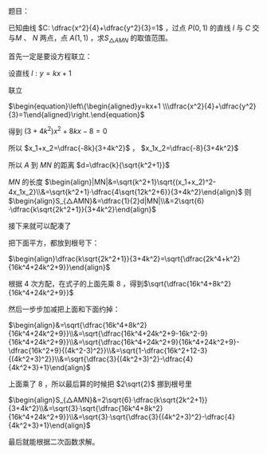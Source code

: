 题目：

已知曲线 $C: \dfrac{x^2}{4}+\dfrac{y^2}{3}=1$ ，过点 $P(0, 1)$ 的直线 $l$ 与 $C$ 交与$M$ 、 $N$ 两点，点 $A(1, 1)$ ，求$S_{△AMN}$ 的取值范围。

首先一定是要设方程联立：

设直线 $l: y=kx+1$ 

联立 

$\begin{equation}\left\{\begin{aligned}y=kx+1 \\\dfrac{x^2}{4}+\dfrac{y^2}{3}=1\end{aligned}\right.\end{equation}$


得到 $(3+4k^2)x^2+8kx-8=0$ 

所以 $x_1+x_2=\dfrac{-8k}{3+4k^2}$ ， $x_1x_2=\dfrac{-8}{3+4k^2}$  

所以 $A$ 到 $MN$ 的距离 $d=\dfrac{k}{\sqrt{k^2+1}}$ 

$MN$ 的长度 $\begin{align}|MN|&=\sqrt{k^2+1}\sqrt{(x_1+x_2)^2-4x_1x_2}\\&=\sqrt{k^2+1}·\dfrac{4\sqrt{12k^2+6}}{3+4k^2}\end{align}$ 
则 
$\begin{align}S_{△AMN}&=\dfrac{1}{2}d|MN|\\&=2\sqrt{6}·\dfrac{k\sqrt{2k^2+1}}{3+4k^2}\end{align}$ 

接下来就可以配凑了

把下面平方，都放到根号下：

$\begin{align}\dfrac{k\sqrt{2k^2+1}}{3+4k^2}=\sqrt{\dfrac{2k^4+k^2}{16k^4+24k^2+9}}\end{align}$ 

根据 $4$ 次方配，在式子的上面先乘 $8$ ，得到$\sqrt{\dfrac{16k^4+8k^2}{16k^4+24k^2+9}}$ 

然后一步步加减把上面和下面约掉：

$\begin{align}&=\sqrt{\dfrac{16k^4+8k^2}{16k^4+24k^2+9}}\\&=\sqrt{\dfrac{16k^4+24k^2+9-16k^2-9}{16k^4+24k^2+9}}\\&=\sqrt{\dfrac{16k^4+24k^2+9}{16k^4+24k^2+9}-\dfrac{16k^2+9}{(4k^2-3)^2}}\\&=\sqrt{1-\dfrac{16k^2+12-3}{(4k^2+3)^2}}\\&=\sqrt{\dfrac{3}{(4k^2+3)^2}-\dfrac{4}{4k^2+3}+1}\end{align}$

上面乘了 $8$ ，所以最后算的时候把 $2\sqrt{2}$ 挪到根号里

$\begin{align}S_{△AMN}&=2\sqrt{6}·\dfrac{k\sqrt{2k^2+1}}{3+4k^2}\\&=\sqrt{3}·\sqrt{\dfrac{16k^4+8k^2}{16k^4+24k^2+9}}\\&=\sqrt{3}·\sqrt{\dfrac{3}{(4k^2+3)^2}-\dfrac{4}{4k^2+3}+1}\end{align}$

最后就能根据二次函数求解。
